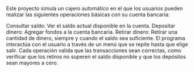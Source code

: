Este proyecto simula un cajero automático en el que los usuarios pueden realizar las siguientes operaciones básicas con su cuenta bancaria:

Consultar saldo: Ver el saldo actual disponible en la cuenta.
Depositar dinero: Agregar fondos a la cuenta bancaria.
Retirar dinero: Retirar una cantidad de dinero, siempre y cuando el saldo sea suficiente.
El programa interactúa con el usuario a través de un menú que se repite hasta que elige salir. Cada operación valida que las transacciones sean correctas, como verificar que los retiros no superen el saldo disponible y que los depósitos sean mayores a cero.

